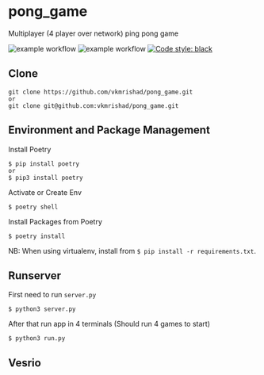 # pong_game
Multiplayer (4 player over network) ping pong game

![example workflow](https://github.com/vkmrishad/loan_app/actions/workflows/black.yaml/badge.svg)
![example workflow](https://github.com/vkmrishad/loan_app/actions/workflows/django-ci.yaml/badge.svg)
<a href="https://github.com/psf/black"><img alt="Code style: black" src="https://img.shields.io/badge/code%20style-black-000000.svg"></a>

## Clone

    git clone https://github.com/vkmrishad/pong_game.git
    or
    git clone git@github.com:vkmrishad/pong_game.git

## Environment and Package Management
Install Poetry

    $ pip install poetry
    or
    $ pip3 install poetry

Activate or Create Env

    $ poetry shell

Install Packages from Poetry

    $ poetry install

NB: When using virtualenv, install from `$ pip install -r requirements.txt`.

## Runserver
First need to run `server.py`

    $ python3 server.py

After that run app in 4 terminals (Should run 4 games to start)

    $ python3 run.py

## Vesrio
